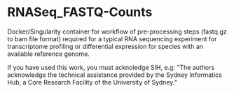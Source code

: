 # RNASeq_FASTQ-Counts
Docker/Singularity container for workflow of pre-processing steps (fastq.gz to bam file format) required for a typical RNA sequencing experiment for transcriptome profiling or differential expression for species with an available reference genome. 

If you have used this work, you must acknoledge SIH, e.g: "The authors acknowledge the technical assistance provided by the Sydney Informatics Hub, a Core Research Facility of the University of Sydney."

